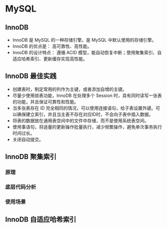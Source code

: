 # MySQL 

## InnoDB
 - InnoDB 是 MySQL 的一种存储引擎。是 MySQL 中默认使用的存储引擎。
 - InnoDB 的优点是： 高可靠性、高性能。
 - InnoDB 的设计特点： 遵循 ACID 模型，能自动恢复中断；使用聚集索引、自适应哈希索引、更新缓存实现高性能。

## InnoDB 最佳实践
 - 创建表时，制定常用的列作为主键，或者添加自增的主键。
 - 尽量少使用锁表功能，InnoDB 在处理多个 Session 时，具有同时读写一张表的功能，并且保证可靠性和性能。
 - 当多张表存在 ID 完全相同的情况，可以使用连接语句，给子表设置外键。可以确保建立索引，并且当主表不存在对应ID时，不会向子表中插入数据。
 - 将表的数据放在通用表空间中的文件中存储，而不是使用系统表空间。
 - 使用事语句，将适量的更新操作批量执行，减少频繁操作，避免单次事务执行时间过长。
 - 关闭自动提交。

## InnoDB 聚集索引
### 原理
### 底层代码分析
### 使用场景

## InnoDB 自适应哈希索引



